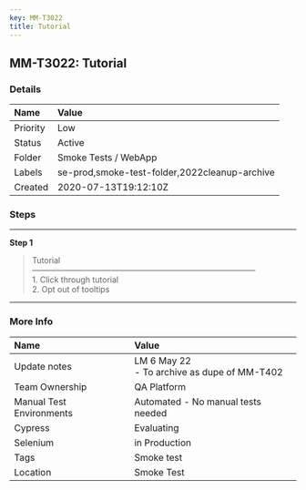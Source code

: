 ```yaml
---
key: MM-T3022
title: Tutorial
---
```


## MM-T3022: Tutorial

### Details

| Name     | Value                                         |
| :------- | :-------------------------------------------- |
| Priority | Low                                           |
| Status   | Active                                        |
| Folder   | Smoke Tests / WebApp                          |
| Labels   | se-prod,smoke-test-folder,2022cleanup-archive |
| Created  | 2020-07-13T19:12:10Z                          |

### Steps

<hr/>

**Step 1**

> <article>Tutorial<br />&mdash;&mdash;&mdash;&mdash;&mdash;&mdash;&mdash;&mdash;&mdash;&mdash;&mdash;&mdash;&mdash;&mdash;&mdash;&mdash;&mdash;&mdash;&mdash;&mdash;&mdash;&mdash;&mdash;&mdash;&mdash;&mdash;&mdash;&mdash;<br />1. Click through tutorial<br />2. Opt out of tooltips</article>

<hr/>

### More Info

| Name                     | Value                                            |
| :----------------------- | :----------------------------------------------- |
| Update notes             | LM 6 May 22<br />- To archive as dupe of MM-T402 |
| Team Ownership           | QA Platform                                      |
| Manual Test Environments | Automated - No manual tests needed               |
| Cypress                  | Evaluating                                       |
| Selenium                 | in Production                                    |
| Tags                     | Smoke test                                       |
| Location                 | Smoke Test                                       |
